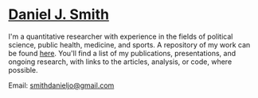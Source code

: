 [Daniel J. Smith](https://smithdj.github.io)
===

I'm a quantitative researcher with experience in the fields of political science, public health, medicine, and sports. A repository of my work can be found [here](https://dsmithjo.github.io). You'll find a list of my publications, presentations, and ongoing research, with links to the articles, analysis, or code, where possible.

Email: smithdanieljo@gmail.com
